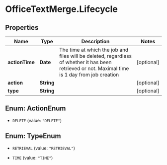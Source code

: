 # OfficeTextMerge.Lifecycle

## Properties
Name | Type | Description | Notes
------------ | ------------- | ------------- | -------------
**actionTime** | **Date** | The time at which the job and files will be deleted, regardless of whether it has been retrieved or not. Maximal time is 1 day from job creation | [optional] 
**action** | **String** |  | [optional] 
**type** | **String** |  | [optional] 


<a name="ActionEnum"></a>
## Enum: ActionEnum


* `DELETE` (value: `"DELETE"`)




<a name="TypeEnum"></a>
## Enum: TypeEnum


* `RETRIEVAL` (value: `"RETRIEVAL"`)

* `TIME` (value: `"TIME"`)





